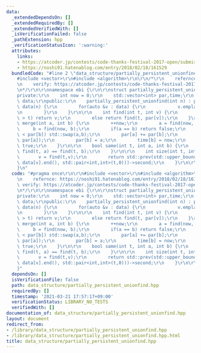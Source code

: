 ```yaml
---
data:
  _extendedDependsOn: []
  _extendedRequiredBy: []
  _extendedVerifiedWith: []
  _isVerificationFailed: false
  _pathExtension: hpp
  _verificationStatusIcon: ':warning:'
  attributes:
    links:
    - https://atcoder.jp/contests/code-thanks-festival-2017-open/submissions/21131946
    - https://noshi91.hatenablog.com/entry/2018/02/18/161529
  bundledCode: "#line 2 \"data_structure/partially_persistent_unionfind.hpp\"\n\r\n\
    #include <vector>\r\n#include <algorithm>\r\n\r\n/*\r\n    refernce: https://noshi91.hatenablog.com/entry/2018/02/18/161529\r\
    \n    verify: https://atcoder.jp/contests/code-thanks-festival-2017-open/submissions/21131946\r\
    \n*/\r\n\r\nnamespace ebi {\r\n\r\nstruct partially_persistent_unionfind {\r\n\
    private:\r\n    int now = 0;\r\n    std::vector<int> par,time;\r\n    std::vector<std::vector<std::pair<int,int>>>\
    \ data;\r\npublic:\r\n    partially_persistent_unionfind(int n) : par(n,1), time(n,1e9),\
    \ data(n) {\r\n        for(auto &v : data) {\r\n            v.emplace_back(0,1);\r\
    \n        }\r\n    }\r\n\r\n    int find(int t, int v) {\r\n        if(time[v]\
    \ > t) return v;\r\n        else return find(t, par[v]);\r\n    }\r\n\r\n    bool\
    \ merge(int a, int b) {\r\n        ++now;\r\n        a = find(now, a);\r\n   \
    \     b = find(now, b);\r\n        if(a == b) return false;\r\n        if(par[a]\
    \ < par[b]) std::swap(a,b);\r\n        par[a] += par[b];\r\n        data[a].emplace_back(now,\
    \ par[a]);\r\n        par[b] = a;\r\n        time[b] = now;\r\n        return\
    \ true;\r\n    }\r\n\r\n    bool same(int t, int a, int b) {\r\n        return\
    \ find(t, a) == find(t, b);\r\n    }\r\n\r\n    int size(int t, int v) {\r\n \
    \       v = find(t,v);\r\n        return std::prev(std::upper_bound(data[v].begin(),\
    \ data[v].end(), std::pair<int,int>(t,0)))->second;\r\n    }\r\n\r\n};\r\n\r\n\
    }\n"
  code: "#pragma once\r\n\r\n#include <vector>\r\n#include <algorithm>\r\n\r\n/*\r\
    \n    refernce: https://noshi91.hatenablog.com/entry/2018/02/18/161529\r\n   \
    \ verify: https://atcoder.jp/contests/code-thanks-festival-2017-open/submissions/21131946\r\
    \n*/\r\n\r\nnamespace ebi {\r\n\r\nstruct partially_persistent_unionfind {\r\n\
    private:\r\n    int now = 0;\r\n    std::vector<int> par,time;\r\n    std::vector<std::vector<std::pair<int,int>>>\
    \ data;\r\npublic:\r\n    partially_persistent_unionfind(int n) : par(n,1), time(n,1e9),\
    \ data(n) {\r\n        for(auto &v : data) {\r\n            v.emplace_back(0,1);\r\
    \n        }\r\n    }\r\n\r\n    int find(int t, int v) {\r\n        if(time[v]\
    \ > t) return v;\r\n        else return find(t, par[v]);\r\n    }\r\n\r\n    bool\
    \ merge(int a, int b) {\r\n        ++now;\r\n        a = find(now, a);\r\n   \
    \     b = find(now, b);\r\n        if(a == b) return false;\r\n        if(par[a]\
    \ < par[b]) std::swap(a,b);\r\n        par[a] += par[b];\r\n        data[a].emplace_back(now,\
    \ par[a]);\r\n        par[b] = a;\r\n        time[b] = now;\r\n        return\
    \ true;\r\n    }\r\n\r\n    bool same(int t, int a, int b) {\r\n        return\
    \ find(t, a) == find(t, b);\r\n    }\r\n\r\n    int size(int t, int v) {\r\n \
    \       v = find(t,v);\r\n        return std::prev(std::upper_bound(data[v].begin(),\
    \ data[v].end(), std::pair<int,int>(t,0)))->second;\r\n    }\r\n\r\n};\r\n\r\n\
    }"
  dependsOn: []
  isVerificationFile: false
  path: data_structure/partially_persistent_unionfind.hpp
  requiredBy: []
  timestamp: '2021-03-21 17:57:17+09:00'
  verificationStatus: LIBRARY_NO_TESTS
  verifiedWith: []
documentation_of: data_structure/partially_persistent_unionfind.hpp
layout: document
redirect_from:
- /library/data_structure/partially_persistent_unionfind.hpp
- /library/data_structure/partially_persistent_unionfind.hpp.html
title: data_structure/partially_persistent_unionfind.hpp
---
```

